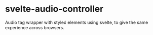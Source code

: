 # svelte-audio-controller
Audio tag wrapper with styled elements using svelte, to give the same experience across browsers.
